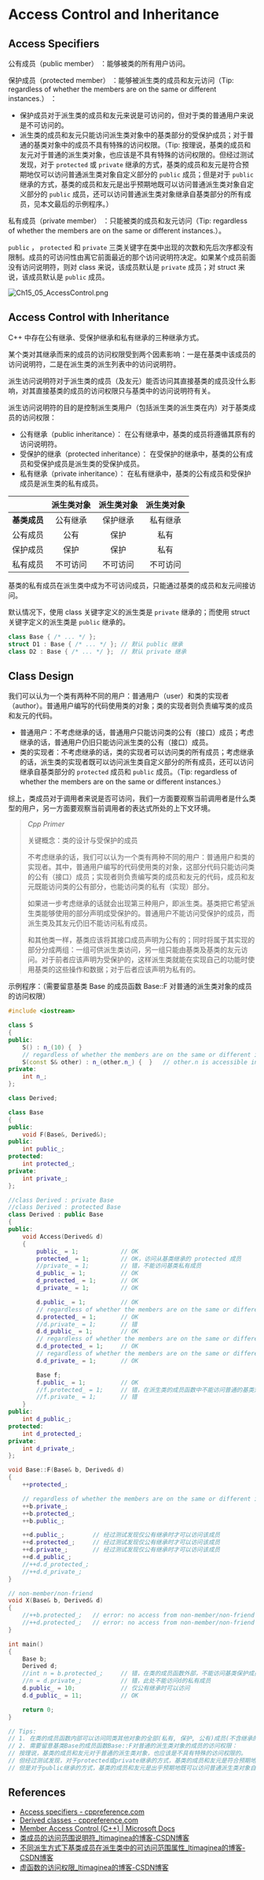# Access Control and Inheritance

## Access Specifiers

公有成员（public member） ：能够被类的所有用户访问。

保护成员（protected member） ：能够被派生类的成员和友元访问（Tip: regardless of whether the members are on the same or different instances.） ：

- 保护成员对于派生类的成员和友元来说是可访问的，但对于类的普通用户来说是不可访问的。
- 派生类的成员和友元只能访问派生类对象中的基类部分的受保护成员；对于普通的基类对象中的成员不具有特殊的访问权限。（Tip: 按理说，基类的成员和友元对于普通的派生类对象，也应该是不具有特殊的访问权限的。但经过测试发现，对于 `protected` 或 `private` 继承的方式，基类的成员和友元是符合预期地仅可以访问普通派生类对象自定义部分的 `public` 成员；但是对于 `public` 继承的方式，基类的成员和友元是出乎预期地既可以访问普通派生类对象自定义部分的 `public` 成员，还可以访问普通派生类对象继承自基类部分的所有成员，见本文最后的示例程序。）

私有成员（private member） ：只能被类的成员和友元访问（Tip: regardless of whether the members are on the same or different instances.）。

`public` ， `protected` 和 `private` 三类关键字在类中出现的次数和先后次序都没有限制。成员的可访问性由离它前面最近的那个访问说明符决定。如果某个成员前面没有访问说明符，则对 class 来说，该成员默认是 `private` 成员；对 struct 来说，该成员默认是 `public` 成员。

![Ch15_05_AccessControl.png](../../Images/Chapter15/Ch15_05_AccessControl.png)

## Access Control with Inheritance

C++ 中存在公有继承、受保护继承和私有继承的三种继承方式。

某个类对其继承而来的成员的访问权限受到两个因素影响：一是在基类中该成员的访问说明符，二是在派生类的派生列表中的访问说明符。

派生访问说明符对于派生类的成员（及友元）能否访问其直接基类的成员没什么影响，对其直接基类的成员的访问权限只与基类中的访问说明符有关。

派生访问说明符的目的是控制派生类用户（包括派生类的派生类在内）对于基类成员的访问权限：

- 公有继承（public inheritance）： 在公有继承中，基类的成员将遵循其原有的访问说明符。
- 受保护的继承（protected inheritance）： 在受保护的继承中，基类的公有成员和受保护成员是派生类的受保护成员。
- 私有继承（private inheritance）： 在私有继承中，基类的公有成员和受保护成员是派生类的私有成员。

|              | 派生类对象 | 派生类对象 | 派生类对象 |
| :----------: | :--------: | :--------: | :--------: |
| **基类成员** |  公有继承  |  保护继承  |  私有继承  |
|   公有成员   |    公有    |    保护    |    私有    |
|   保护成员   |    保护    |    保护    |    私有    |
|   私有成员   |  不可访问  |  不可访问  |  不可访问  |

基类的私有成员在派生类中成为不可访问成员，只能通过基类的成员和友元间接访问。

默认情况下，使用 class 关键字定义的派生类是 `private` 继承的；而使用 struct 关键字定义的派生类是 `public` 继承的。

```cpp
class Base { /* ... */ };
struct D1 : Base { /* ... */ };	// 默认 public 继承
class D2 : Base { /* ... */ };	// 默认 private 继承
```



## Class Design

我们可以认为一个类有两种不同的用户：普通用户（user）和类的实现者（author）。普通用户编写的代码使用类的对象；类的实现者则负责编写类的成员和友元的代码。

- 普通用户：不考虑继承的话，普通用户只能访问类的公有（接口）成员；考虑继承的话，普通用户仍旧只能访问派生类的公有（接口）成员。
- 类的实现者：不考虑继承的话，类的实现者可以访问类的所有成员；考虑继承的话，派生类的实现者既可以访问派生类自定义部分的所有成员，还可以访问继承自基类部分的 `protected` 成员和 `public` 成员。（Tip: regardless of whether the members are on the same or different instances.）

综上，类成员对于调用者来说是否可访问，我们一方面要观察当前调用者是什么类型的用户，另一方面要观察当前调用者的表达式所处的上下文环境。

> *Cpp Primer*
>
> 关键概念：类的设计与受保护的成员 
>
> 不考虑继承的话，我们可以认为一个类有两种不同的用户：普通用户和类的实现者。其中，普通用户编写的代码使用类的对象，这部分代码只能访问类的公有（接口）成员；实现者则负责编写类的成员和友元的代码，成员和友元既能访问类的公有部分，也能访问类的私有（实现）部分。 
>
> 如果进一步考虑继承的话就会出现第三种用户，即派生类。基类把它希望派生类能够使用的部分声明成受保护的。普通用户不能访问受保护的成员，而派生类及其友元仍旧不能访问私有成员。 
>
> 和其他类一样，基类应该将其接口成员声明为公有的；同时将属于其实现的部分分成两组：一组可供派生类访问，另一组只能由基类及基类的友元访问。对于前者应该声明为受保护的，这样派生类就能在实现自己的功能时使用基类的这些操作和数据；对于后者应该声明为私有的。



示例程序：（需要留意基类 Base 的成员函数 Base::F 对普通的派生类对象的成员的访问权限）

```cpp
#include <iostream>

class S
{
public:
	S() : n_(10) {  }
	// regardless of whether the members are on the same or different instances
	S(const S& other) : n_(other.n_) {  }	// other.n is accessible in S::S
private:
	int n_;
};

class Derived;

class Base
{
public:
	void F(Base&, Derived&);
public:
	int public_;
protected:
	int protected_;
private:
	int private_;
};

//class Derived : private Base
//class Derived : protected Base
class Derived : public Base
{
public:
	void Access(Derived& d)
	{
		public_ = 1;			// OK
		protected_ = 1;			// OK，访问从基类继承的 protected 成员
		//private_ = 1;			// 错，不能访问基类私有成员
		d_public_ = 1;			// OK
		d_protected_ = 1;		// OK
		d_private_ = 1;			// OK

		d.public_ = 1;			// OK
		// regardless of whether the members are on the same or different instances
		d.protected_ = 1;		// OK
		//d.private_ = 1;		// 错
		d.d_public_ = 1;		// OK
		// regardless of whether the members are on the same or different instances
		d.d_protected_ = 1;		// OK
		// regardless of whether the members are on the same or different instances
		d.d_private_ = 1;		// OK

		Base f;
		f.public_ = 1;			// OK
		//f.protected_ = 1;		// 错，在派生类的成员函数中不能访问普通的基类对象的保护成员
		//f.private_ = 1;		// 错
	}
public:
	int d_public_;
protected:
	int d_protected_;
private:
	int d_private_;
};

void Base::F(Base& b, Derived& d)
{
	++protected_;

	// regardless of whether the members are on the same or different instances
	++b.private_;
	++b.protected_;
	++b.public_;

	++d.public_;		// 经过测试发现仅公有继承时才可以访问该成员
	++d.protected_;		// 经过测试发现仅公有继承时才可以访问该成员
	++d.private_;		// 经过测试发现仅公有继承时才可以访问该成员
	++d.d_public_;
	//++d.d_protected_;
	//++d.d_private_;
}

// non-member/non-friend
void X(Base& b, Derived& d)
{
	//++b.protected_;	// error: no access from non-member/non-friend
	//++d.protected_;	// error: no access from non-member/non-friend
}

int main()
{
	Base b;
	Derived d;
	//int n = b.protected_;		// 错，在类的成员函数外部，不能访问基类保护成员
	//n = d.private_;			// 错，此处不能访问d的私有成员
	d.public_ = 10;				// 仅公有继承时可以访问
	d.d_public_ = 11;			// OK

	return 0;
}

// Tips:
// 1. 在类的成员函数内部可以访问同类其他对象的全部(私有, 保护, 公有)成员(不含继承的基类的私有成员，其是不可访问的)。
// 2. 需要留意基类Base的成员函数Base::F对普通的派生类对象的成员的访问权限：
// 按理说，基类的成员和友元对于普通的派生类对象，也应该是不具有特殊的访问权限的。
// 但经过测试发现，对于protected或private继承的方式，基类的成员和友元是符合预期地仅可以访问普通派生类对象自定义部分的public成员；
// 但是对于public继承的方式，基类的成员和友元是出乎预期地既可以访问普通派生类对象自定义部分的public成员，还可以访问普通派生类对象继承自基类部分的所有成员。

```



## References

- [Access specifiers - cppreference.com](https://en.cppreference.com/w/cpp/language/access)
- [Derived classes - cppreference.com](https://en.cppreference.com/w/cpp/language/derived_class)
- [Member Access Control (C++) | Microsoft Docs](https://docs.microsoft.com/en-us/cpp/cpp/member-access-control-cpp?view=msvc-170)
- [类成员的访问范围说明符_ltimaginea的博客-CSDN博客](https://blog.csdn.net/sinat_43125576/article/details/109106282)
- [不同派生方式下基类成员在派生类中的可访问范围属性_ltimaginea的博客-CSDN博客](https://blog.csdn.net/sinat_43125576/article/details/109250948)
- [虚函数的访问权限_ltimaginea的博客-CSDN博客](https://blog.csdn.net/sinat_43125576/article/details/110359051)

